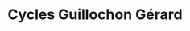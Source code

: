 ---
title: "Cycles Guillochon Gérard"
url: /le-kremlin-bicetre/cycles-guillochon-gerard/
shop: vélo
---